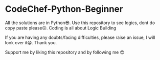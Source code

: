# CodeChef-Python-Beginner
All the solutions are in Python😎. Use this repository to see logics, dont do copy paste please😖. Coding is all about Logic Building

If you are having any doubts/facing difficulties, please raise an issue, I will look over it😁. Thank you.

Support me by liking this repository and by following me 😍